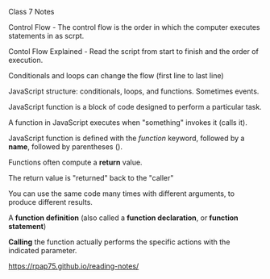 Class 7 Notes

Control Flow - The control flow is the order in which the computer executes statements in as scrpt.

Contol Flow Explained - Read the script from start to finish and the order of execution.

Conditionals and loops can change the flow (first line to last line)

JavaScript structure: conditionals, loops, and functions. Sometimes events.

JavaScript function is a block of code designed to perform a particular task.

A function in JavaScript executes when "something" invokes it (calls it).

JavaScript function is defined with the *function* keyword, followed by a **name**, followed by parentheses ().

Functions often compute a **return** value.

The return value is "returned" back to the "caller"

You can use the same code many times with different arguments, to produce different results.

A **function definition** (also called a **function declaration**, or **function statement**)

**Calling** the function actually performs the specific actions with the indicated parameter.

<https://rpap75.github.io/reading-notes/>

